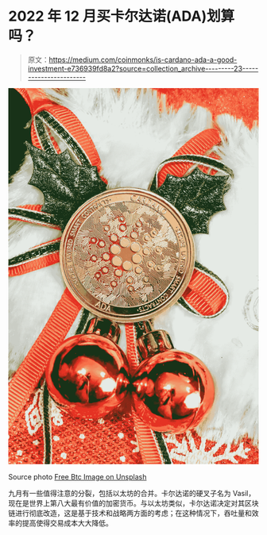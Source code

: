 # 2022 年 12 月买卡尔达诺(ADA)划算吗？

> 原文：<https://medium.com/coinmonks/is-cardano-ada-a-good-investment-e736939fd8a2?source=collection_archive---------23----------------------->

![](img/afe48594f39e5df2a8c85125f9f4f50b.png)

Source photo [Free Btc Image on Unsplash](https://unsplash.com/photos/rTzVFtl3FCI)

九月有一些值得注意的分裂，包括以太坊的合并。卡尔达诺的硬叉子名为 Vasil，现在是世界上第八大最有价值的加密货币。与以太坊类似，卡尔达诺决定对其区块链进行彻底改造，这是基于技术和战略两方面的考虑；在这种情况下，吞吐量和效率的提高使得交易成本大大降低。